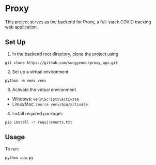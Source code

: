 # Proxy
This project serves as the backend for Proxy, a full-stack COVID tracking web application. 

## Set Up
1. In the backend root directory, clone the project using 
```
git clone https://github.com/sungyeonu/proxy_api.git
```

2. Set up a virtual environment
```
python -m venv venv
```

3. Activate the virtual environment
- Windows: `venv\Scripts\activate`
- Linux/Mac: `source venv/bin/activate`

4. Install required packages
```
pip install -r requirements.txt
```

## Usage
To run:
```
python app.py
```